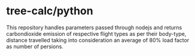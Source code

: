 # tree-calc/python

This repository handles parameters passed through nodejs and returns carbondioxide emission of respective flight types as per their body-type, distance travelled taking into consideration an average of 80% load factor as number of persions.
